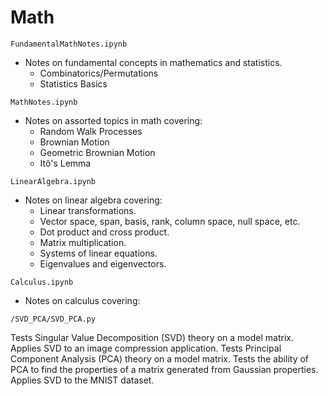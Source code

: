 # Math

`FundamentalMathNotes.ipynb`
* Notes on fundamental concepts in mathematics and statistics.
    * Combinatorics/Permutations
    * Statistics Basics

`MathNotes.ipynb`
* Notes on assorted topics in math covering:
    * Random Walk Processes
    * Brownian Motion
    * Geometric Brownian Motion
    * Itô's Lemma

`LinearAlgebra.ipynb`
* Notes on linear algebra covering:
    * Linear transformations.
    * Vector space, span, basis, rank, column space, null space, etc.
    * Dot product and cross product.
    * Matrix multiplication.
    * Systems of linear equations.
    * Eigenvalues and eigenvectors.

`Calculus.ipynb`
* Notes on calculus covering:

`/SVD_PCA/SVD_PCA.py`

Tests Singular Value Decomposition (SVD) theory on a model matrix. Applies SVD to an image compression application. Tests Principal Component Analysis (PCA) theory on a model matrix. Tests the ability of PCA to find the properties of a matrix generated from Gaussian properties. Applies SVD to the MNIST dataset.

